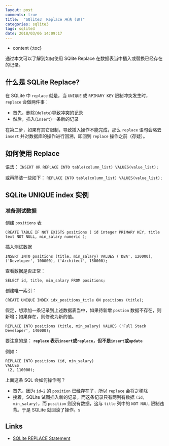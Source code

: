 ```yaml
---
layout: post
comments: true
title:  "SQlite3  Replace 用法 (译)"
categories: sqlite3
tags: sqlite3
date: 2018/03/06 14:09:17
---
```


* content
{:toc}

通过本文可以了解到如何使用 SQlite Replace 在数据表当中插入或替换已经存在的记录。





## 什么是 SQLite Replace?

在 SQLite 中 `replace` 就是，当 `UNIQUE` 或 `RPIMARY KEY` 限制冲突发生时，`replace` 会做两件事：

* 首先，删除(`delete`)导致冲突的记录
* 然后，插入(`insert`)一条新的记录

在第二步，如果有其它限制，导致插入操作不能完成，那么 `replace` 语句会略去 `insert` 并对数据库的操作进行回溯，即回到 `replace` 操作之前（存疑）。

## 如何使用 Replace

 语法：
 `INSERT OR REPLACE INTO table(column_list) VALUES(value_list);`

 或再简洁一些如下：
 `REPLACE INTO table(column_list) VALUES(value_list);`


## SQLite UNIQUE index 实例

### 准备测试数据

创建 `positions` 表

`CREATE TABLE IF NOT EXISTS positions ( id integer PRIMARY KEY, title text NOT NULL, min_salary numeric );`

插入测试数据

`INSERT INTO positions (title, min_salary) VALUES ('DBA', 120000), ('Developer', 100000), ('Architect', 150000);`

查看数据是否正常：

`SELECT id, title, min_salary FROM positions;`

创建唯一索引：

`CREATE UNIQUE INDEX idx_positions_title ON positions (title);`

假定，想添加一条记录到上述数据表当中，如果待新增 `postion` 数据不存在，则新增；如果存在，则修改为新的值。

`REPLACE INTO positions (title, min_salary) VALUES ('Full Stack Developer', 140000);`

要注意的是： **`replace` 表示`insert`或`replace`，但不是`insert`或`update`**

例如：

```
REPLACE INTO positions (id, min_salary)
VALUES
 (2, 110000);
```

上面这条 SQL 会如何操作呢？

* 首先，因为 `id=2` 的 `position` 已经存在了，所以 `replace` 会将之移除
* 接着，SQLite 试图插入新的记录，而这条记录只有两列有数据 `(id, min_salary)`，而 `position` 则没有数据，这与 `title` 列中的 `NOT NULL` 限制违背。于是 SQLite 就回滚了操作。s




## Links

* [SQLite REPLACE Statement](http://www.sqlitetutorial.net/sqlite-replace-statement/)
